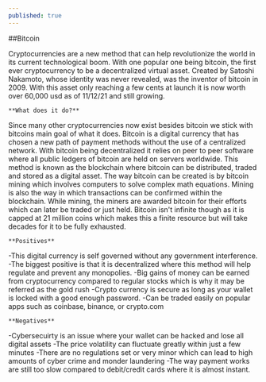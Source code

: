 ```yaml
---
published: true
---
```

##Bitcoin

Cryptocurrencies are a new method that can help revolutionize the world in its current technological boom. With one popular one being bitcoin, the first ever cryptocurrency to be a decentralized virtual asset. Created by Satoshi Nakamoto, whose identity was never revealed, was the inventor of bitcoin in 2009. With this asset only reaching a few cents at launch it is now worth over 60,000 usd as of 11/12/21 and still growing. 
	
	**What does it do?**
Since many other cryptocurrencies now exist besides bitcoin we stick with bitcoins main goal of what it does. Bitcoin is a digital currency that has chosen a new path of payment methods without the use of a centralized network. With bitcoin being decentralized it relies on peer to peer software where all public ledgers of bitcoin are held on servers worldwide. This method is known as the blockchain where bitcoin can be distributed, traded and stored as a digital asset. The way bitcoin can be created is by bitcoin mining which involves computers to solve complex math equations. Mining is also the way in which transactions can be confirmed within the blockchain. While mining, the miners are awarded bitcoin for their efforts which can later be traded or just held. Bitcoin isn't infinite though as it is capped at 21 million coins which makes this a finite resource but will take decades for it to be fully exhausted. 

	**Positives**
-This digital currency is self governed without any government interference.
-The biggest positive is that it is decentralized  where this method will help regulate and prevent any monopolies.
-Big gains of money can be earned from cryptocurrency compared to regular stocks which is why it may be referred as the gold rush 
-Crypto currency is secure as long as your wallet is locked with a good enough password.
-Can be traded easily on popular apps such as coinbase, binance, or crypto.com


	**Negatives**
-Cybersecuirty is an issue where your wallet can be hacked and lose all digital assets
-The price volatility can fluctuate greatly within just a few minutes 
-There are no regulations set or very minor which can lead to high amounts of cyber crime and monder laundering
-The way payment works are still too slow compared to debit/credit cards where it is almost instant.
